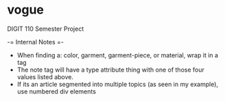 # vogue



DIGIT 110 Semester Project



-= Internal Notes =-

* When finding a: color, garment, garment-piece, or material, wrap it in a <note> tag
* The note tag will have a type attribute <note type="">thing</note> with one of those four values listed above.
* If its an article segmented into multiple topics (as seen in my example), use numbered div elements
